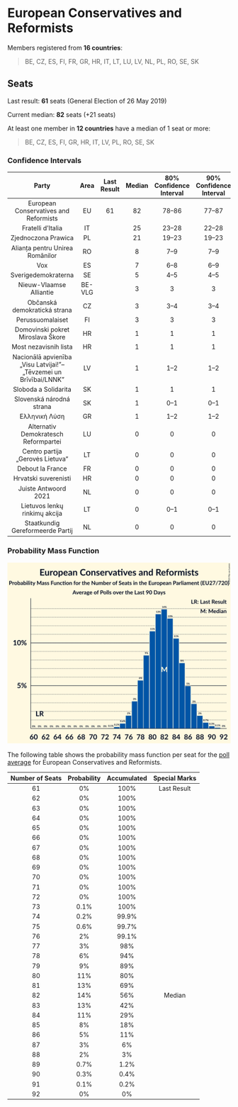# European Conservatives and Reformists

Members registered from **16 countries**:

> BE, CZ, ES, FI, FR, GR, HR, IT, LT, LU, LV, NL, PL, RO, SE, SK

## Seats

Last result: **61** seats (General Election of 26 May 2019)

Current median: **82** seats (+21 seats)

At least one member in **12 countries** have a median of 1 seat or more:

> BE, CZ, ES, FI, GR, HR, IT, LV, PL, RO, SE, SK

### Confidence Intervals

| Party | Area | Last Result | Median | 80% Confidence Interval | 90% Confidence Interval | 95% Confidence Interval | 99% Confidence Interval |
|:-----:|:----:|:-----------:|:------:|:-----------------------:|:-----------------------:|:-----------------------:|:-----------------------:|
| European Conservatives and Reformists | EU | 61 | 82 | 78–86 | 77–87 | 77–88 | 75–89 |
| Fratelli d’Italia | IT | | 25 | 23–28 | 22–28 | 22–30 | 21–30 |
| Zjednoczona Prawica | PL | | 21 | 19–23 | 19–23 | 19–23 | 18–24 |
| Alianța pentru Unirea Românilor | RO | | 8 | 7–9 | 7–9 | 7–9 | 7–10 |
| Vox | ES | | 7 | 6–8 | 6–9 | 6–9 | 5–10 |
| Sverigedemokraterna | SE | | 5 | 4–5 | 4–5 | 4–5 | 4–6 |
| Nieuw-Vlaamse Alliantie | BE-VLG | | 3 | 3 | 3 | 3–4 | 2–4 |
| Občanská demokratická strana | CZ | | 3 | 3–4 | 3–4 | 3–5 | 3–5 |
| Perussuomalaiset | FI | | 3 | 3 | 3 | 3 | 3–4 |
| Domovinski pokret Miroslava Škore | HR | | 1 | 1 | 1 | 1 | 1–2 |
| Most nezavisnih lista | HR | | 1 | 1 | 1 | 1 | 1–2 |
| Nacionālā apvienība „Visu Latvijai!”–„Tēvzemei un Brīvībai/LNNK” | LV | | 1 | 1–2 | 1–2 | 1–2 | 1–2 |
| Sloboda a Solidarita | SK | | 1 | 1 | 1 | 0–1 | 0–1 |
| Slovenská národná strana | SK | | 1 | 0–1 | 0–1 | 0–1 | 0–1 |
| Ελληνική Λύση | GR | | 1 | 1–2 | 1–2 | 1–2 | 1–2 |
| Alternativ Demokratesch Reformpartei | LU | | 0 | 0 | 0 | 0 | 0 |
| Centro partija „Gerovės Lietuva“ | LT | | 0 | 0 | 0 | 0–1 | 0–1 |
| Debout la France | FR | | 0 | 0 | 0 | 0 | 0 |
| Hrvatski suverenisti | HR | | 0 | 0 | 0 | 0 | 0 |
| Juiste Antwoord 2021 | NL | | 0 | 0 | 0 | 0 | 0 |
| Lietuvos lenkų rinkimų akcija | LT | | 0 | 0–1 | 0–1 | 0–1 | 0–1 |
| Staatkundig Gereformeerde Partij | NL | | 0 | 0 | 0 | 0 | 0 |

### Probability Mass Function

![Graph with seats probability mass function not yet produced](average-2023-12-31-seats-pmf-europeanconservativesandreformists.png "Seats Probability Mass Function")

The following table shows the probability mass function per seat for the [poll average](average-2023-12-31.html) for European Conservatives and Reformists.

| Number of Seats | Probability | Accumulated | Special Marks |
|:---------------:|:-----------:|:-----------:|:-------------:|
| 61 | 0% | 100% | Last Result |
| 62 | 0% | 100% |  |
| 63 | 0% | 100% |  |
| 64 | 0% | 100% |  |
| 65 | 0% | 100% |  |
| 66 | 0% | 100% |  |
| 67 | 0% | 100% |  |
| 68 | 0% | 100% |  |
| 69 | 0% | 100% |  |
| 70 | 0% | 100% |  |
| 71 | 0% | 100% |  |
| 72 | 0% | 100% |  |
| 73 | 0.1% | 100% |  |
| 74 | 0.2% | 99.9% |  |
| 75 | 0.6% | 99.7% |  |
| 76 | 2% | 99.1% |  |
| 77 | 3% | 98% |  |
| 78 | 6% | 94% |  |
| 79 | 9% | 89% |  |
| 80 | 11% | 80% |  |
| 81 | 13% | 69% |  |
| 82 | 14% | 56% | Median |
| 83 | 13% | 42% |  |
| 84 | 11% | 29% |  |
| 85 | 8% | 18% |  |
| 86 | 5% | 11% |  |
| 87 | 3% | 6% |  |
| 88 | 2% | 3% |  |
| 89 | 0.7% | 1.2% |  |
| 90 | 0.3% | 0.4% |  |
| 91 | 0.1% | 0.2% |  |
| 92 | 0% | 0% |  |


